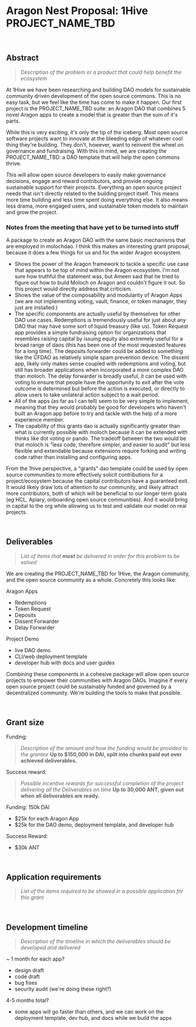 # Aragon Nest Proposal: 1Hive PROJECT_NAME_TBD

<br>

## Abstract

> _Description of the problem or a product that could help benefit the ecosystem_

At 1Hive we have been researching and building DAO models for sustainable community driven development of the open source commons. This is no easy task, but we feel like the time has come to make it happen. Our first project is the PROJECT_NAME_TBD suite: an Aragon DAO that combines 5 novel Aragon apps to create a model that is greater than the sum of it's parts.

While this is very exciting, it's only the tip of the iceberg. Most open source software projects want to innovate at the bleeding edge of whatever cool thing they're building. They don't, however, want to reinvent the wheel on governance and fundraising. With this in mind, we are creating the PROJECT_NAME_TBD: a DAO template that will help the open commons thrive.

This will allow open source developers to easily make governance decisions, engage and reward contributors, and provide ongoing sustainable support for their projects. Everything an open source project needs that isn't directly related to the building project itself. This means more time building and less time spent doing everything else. It also means less drama, more engaged users, and sustainable token models to maintain and grow the project.


### Notes from the meeting that have yet to be turned into stuff

A package to create an Aragon DAO with the same basic mechanisms that are employed in molochdao. I think this makes an interesting grant proposal, because it does a few things for us and for the wider Aragon ecosystem.
- Shows the power of the Aragon framework to tackle a specific use case that appears to be top of mind within the Aragon ecosystem. I'm not sure how truthful the statement was, but Ameen said that he tried to figure out how to build Moloch on Aragon and couldn't figure it out. So this project would directly address that criticism.
- Shows the value of the composability and modularity of Aragon Apps (we are not implementing voting, vault, finance, or token manager, they just are installed.)
- The specific components are actually useful by themselves for other DAO use cases. Redemptions is tremendously useful for just about any DAO that may have some sort of liquid treasury (like us). Token Request app provides a simple fundraising option for organizations that resembles raising capital by issuing equity also extremely useful for a broad range of daos (this has been one of the most requested features for a long time). The deposits forwarder could be added to something like the CFDAO as relatively simple spam prevention device. The dissent app, likely only makes sense coupled with redemptions and voting, but still has broader applications when incorporated a more complex DAO than moloch. The delay forwarder is broadly useful, it can be used with voting to ensure that people have the opportunity to exit after the vote outcome is determined but before the action is executed, or directly to allow users to take unilateral action subject to a wait period.
- All of the apps (as far as I can tell) seem to be very simple to implement, meaning that they would probably be good for developers who haven't built an Aragon app before to try and tackle with the help of a more experience member.
- The capability of this grants dao is actually significantly greater than what is currently possible with moloch because it can be extended with thinks like dot voting or pando. The tradeoff between the two would be that moloch is "less code, therefore simpler, and easier to audit" but less flexible and extendable because extensions require forking and writing code rather than installing and configuring apps.

From the 1hive perspective, a "grants" dao template could be used by open source communities to more effectively solicit contributions for a project/ecosystem because the capital contributors have a guaranteed exit. It would likely draw lots of attention to our community, and likely attract more contributors, both of which will be beneficial to our longer term goals (eg HCL, Apiary, onboarding open source communities). And it would bring in capital to the org while allowing us to test and validate our model on real projects.

<br>

## Deliverables

> _List of items that **must** be delivered in order for this problem to be solved_

We are creating the PROJECT_NAME_TBD for 1Hive, the Aragon community, and the open source community as a whole. Concretely this looks like:

Aragon Apps
- Redemptions
- Token Request
- Deposits 
- Dissent Forwarder
- Delay Forwarder

Project Demo
- live DAO demo
- CLI/web deployment template
- developer hub with docs and user guides

Combining these components in a cohesive package will allow open source projects to empower their communities with Aragon DAOs. Imagine if every open source project could be sustainably funded and governed by a decentralized community. We're building the tools to make that possible.

<br>

## Grant size

Funding:
> _Description of the amount and how the funding would be provided to the grantee_
> **Up to $150,000 in DAI, split into chunks paid out over achieved deliverables.**

Success reward:
> _Possible incentive rewards for successful completion of the project delivering all the Deliverables on time_
> **Up to 30,000 ANT, given out when all deliverables are ready.**

Funding: 150k DAI
- $25k for each Aragon App
- $25k for the DAO demo, deployment template, and developer hub

Success Reward:
- $30k ANT

<br>

## Application requirements
> _List of the items required to be showed in a possible application for this grant_

<br>

## Development timeline
> _Description of the timeline in which the deliverables should be developed and delivered_

~ 1 month for each app?
- design draft
- code draft
- bug fixes
- security audit (we're doing these right?)

4-5 months total?
- some apps will go faster than others, and we can work on the deployment template, dev hub, and docs while we build the apps

<br>


